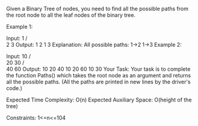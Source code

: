 Given a Binary Tree of nodes, you need to find all the possible paths from the root node to all the leaf nodes of the binary tree.

Example 1:

Input:
       1
    /     \
   2       3
Output: 
1 2 
1 3 
Explanation: 
All possible paths:
1->2
1->3
Example 2:

Input:
         10
       /    \
      20    30
     /  \
    40   60
Output: 
10 20 40 
10 20 60 
10 30 
Your Task:
Your task is to complete the function Paths() which takes the root node as an argument and returns all the possible paths. (All the paths are printed in new lines by the driver's code.)

Expected Time Complexity: O(n)
Expected Auxiliary Space: O(height of the tree)

Constraints:
1<=n<=104


